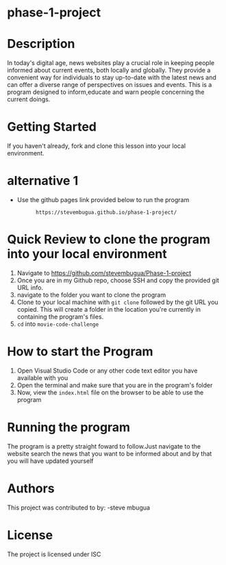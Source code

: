 # phase-1-project

# Description

In today's digital age, news websites play a crucial role in keeping people informed about current events, both locally and globally.
They provide a convenient way for individuals to stay up-to-date with the latest news and can offer a diverse range of perspectives on issues and events.
This is a program designed to inform,educate and warn people concerning the current doings.

# Getting Started

If you haven't already, fork and clone this lesson into your local environment.

# alternative 1
- Use the github pages link provided below to run the program

            https://stevembugua.github.io/phase-1-project/

# Quick Review to clone the program into your local environment

1. Navigate to https://github.com/stevembugua/Phase-1-project
2. Once you are in my Github repo, choose SSH and copy the provided git URL info.
3. navigate to the folder you want to clone the program
4. Clone to your local machine with `git clone` followed by the git URL you copied. This will create a folder in the location you're currently in containing the program's files.
5. `cd` into `movie-code-challenge`

# How to start the Program

1. Open Visual Studio Code or any other code text editor you have available with you
2. Open the terminal and make sure that you are in the program's folder
3. Now, view the `index.html` file on the browser to be able to use the program

# Running the program
The program is a pretty straight foward to follow.Just navigate to the website search the news that you want to be informed about and by that you will have updated yourself

# Authors
This project was contributed to by:
-steve mbugua

# License
The project is licensed under ISC
